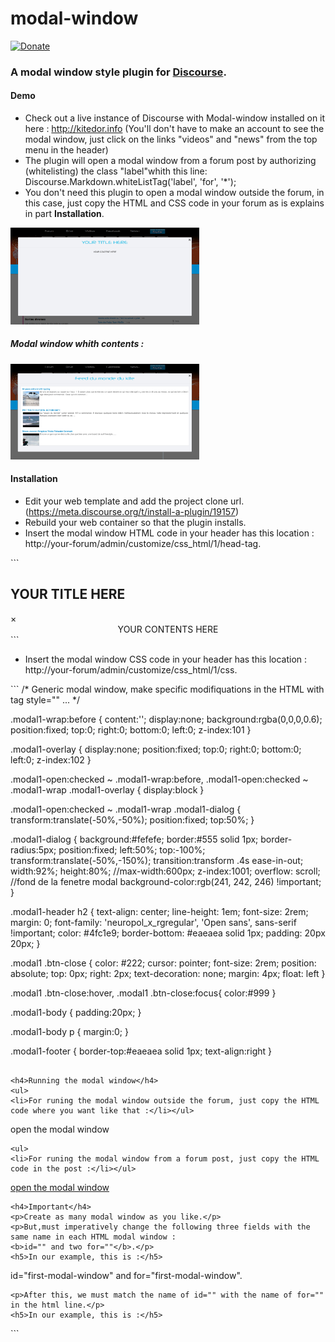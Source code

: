 # modal-window

<p><a href="https://www.paypal.com/fr/cgi-bin/webscr?cmd=_flow&SESSION=nTwdEUJlwszBJ7rOljWIcAxAOYziZO_PLzmICH_8zs6WA7QrC8tmDlyNet0&dispatch=5885d80a13c0db1f8e263663d3faee8d64813b57e559a2578463e58274899069" target="_blank"><img src="https://camo.githubusercontent.com/dca8074e055d4485a6fb40b7d1f5dce7c202503b/68747470733a2f2f696d672e736869656c64732e696f2f62616467652f70617970616c2d646f6e6174652d626c75652e737667" alt="Donate" data-canonical-src="https://img.shields.io/badge/paypal-donate-blue.svg" style="max-width:100%;"></a></p>

<h3>A modal window style plugin for <a href="http://discourse.org">Discourse</a>.</h3>

<h4>Demo</h4>
<ul>
<li>Check out a live instance of Discourse with Modal-window installed on it here : <a href="http://kitedor.info">http://kitedor.info</a>
(You'll don't have to make an account to see the modal window, just click on the links "videos" and "news" from the top menu in the header)</li>
<li>The plugin will open a modal window from a forum post by authorizing (whitelisting) the class "label"whith this line:
Discourse.Markdown.whiteListTag('label', 'for', '*');
</li>

<li>You don't need this plugin to open a modal window outside the forum, in this case, just copy the HTML and CSS code in your forum as is explains in part <b>Installation</b>.</li>
</ul>

<ins><img src="https://github.com/AlexRabolin/modal-window/blob/master/Capture%20d’écran%202016-07-01%20à%2017.11.07.png" alt="alt tag" style="max-width:60%;"></ins>

<h5>Modal window whith contents :</h5>

<ins><img src="https://github.com/AlexRabolin/modal-window/blob/master/Capture%20d’écran%202016-07-04%20à%2009.17.52.png" alt="alt tag" style="max-width:60%;"></ins>

<h4>Installation</h4>
<ul>
<li>Edit your web template and add the project clone url. (<a href="https://meta.discourse.org/t/install-a-plugin/19157">https://meta.discourse.org/t/install-a-plugin/19157</a>)
<li>Rebuild your web container so that the plugin installs.</li>
<li>Insert the modal window HTML code in your header has this location : http://your-forum/admin/customize/css_html/1/head-tag.</li>
</ul>
```
<div class="modal1">
  <input class="modal1-open" id="first-modal-window" type="checkbox" hidden>
    <div class="modal1-wrap" aria-hidden="true" role="dialog">                   
      <label class="modal1-overlay" for="first-modal-window"></label>       
        <div class="modal1-dialog">
            <div class="modal1-header"><h2>YOUR TITLE HERE</h2>   
                <label class="btn-close" for="first-modal-window" aria-hidden="true">×</label>
            </div>
                <div class="modal1-body" style="text-align:center;">YOUR CONTENTS HERE</div>
        </div>
    </div>
</div>
```
<ul>
<li>Insert the modal window CSS code in your header has this location : http://your-forum/admin/customize/css_html/1/css.</li>
</ul>
```
/* Generic modal window, make specific modifiquations in the HTML  with tag style="" ... */
 
.modal1-wrap:before {
    content:'';
    display:none;
    background:rgba(0,0,0,0.6);
    position:fixed;
    top:0;
    right:0;
    bottom:0;
    left:0;
    z-index:101
    }
    
.modal1-overlay {
    display:none;
    position:fixed;
    top:0;
    right:0;
    bottom:0;
    left:0;
    z-index:102
}

.modal1-open:checked ~ 
.modal1-wrap:before,
.modal1-open:checked ~ 
.modal1-wrap 
.modal1-overlay {
    display:block
}

.modal1-open:checked ~ 
.modal1-wrap 
.modal1-dialog {
    transform:translate(-50%,-50%);
    position:fixed;
    top:50%; 
}

.modal1-dialog {
    background:#fefefe;
    border:#555 solid 1px;
    border-radius:5px;
    position:fixed;
    left:50%;
    top:-100%;
    transform:translate(-50%,-150%);
    transition:transform .4s ease-in-out;
    width:92%;
    height:80%;
    //max-width:600px;
    z-index:1001;
    overflow: scroll;
    //fond de la fenetre modal
    background-color:rgb(241, 242, 246) !important;
}



.modal1-header h2 {
text-align: center;
line-height: 1em;
font-size: 2rem;
margin: 0;
font-family: 'neuropol_x_rgregular', 'Open sans', sans-serif !important;
color: #4fc1e9;
border-bottom: #eaeaea solid 1px;
padding: 20px 20px;
}

.modal1 .btn-close {
    color: #222;
    cursor: pointer;
    font-size: 2rem;
    position: absolute;
    top: 0px;
    right: 2px;
    text-decoration: none;
    margin: 4px;
    float: left
    }
    
.modal1 .btn-close:hover,
.modal1 .btn-close:focus{
    color:#999
    }

.modal1-body {
    padding:20px;
}

.modal1-body p {
    margin:0;
}    

.modal1-footer {
    border-top:#eaeaea solid 1px;
    text-align:right
}
```

<h4>Running the modal window</h4>
<ul>
<li>For runing the modal window outside the forum, just copy the HTML code where you want like that :</li></ul>
```
<label for="first-modal-window"><a>open the modal window</a></label>
```
<ul>
<li>For runing the modal window from a forum post, just copy the HTML code in the post :</li></ul>
```
<a href="#"><label for="first-modal-window"><span style="cursor:pointer">open the modal window</span></label></a>

```
<h4>Important</h4>
<p>Create as many modal window as you like.</p>
<p>But,must imperatively change the following three fields with the same name in each HTML modal window : 
<b>id="" and two for=""</b>.</p>
<h5>In our example, this is :</h5> 
```
id="first-modal-window" and for="first-modal-window".
```
<p>After this, we must match the name of id="" with the name of for="" in the html line.</p>
<h5>In our example, this is :</h5>
```
<label for="first-modal-window">
```

